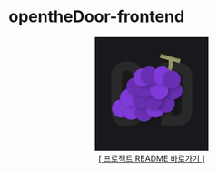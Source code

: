 # opentheDoor-frontend

<div align=center>
    <img width="200" src="https://github.com/rainbowgon/opentheDoor/blob/main/upload/logo.png?raw=true" />
    <br>
    <a href="https://github.com/rainbowgon/opentheDoor">[ 프로젝트 README 바로가기 ]</a>
</div>
